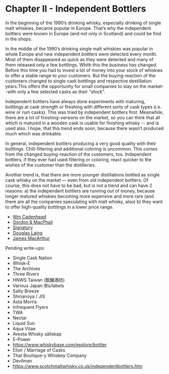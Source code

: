 # Chapter II - Independent Bottlers

In the beginning of the 1990’s drinking whisky, especially drinking of single malt whiskies, became popular in Europe. That’s why the independent bottlers were known in Europe (and not only in Scotland) and could be find in the shops.

In the middle of the 1990’s drinking single malt whiskies was popular in whole Europe and new independent bottlers were detected every month. Most of them disappeared as quick as they were detected and many of them released only a few bottlings. Whith this the business has changed. Before this time you had to invest a lot of money into your stock of whiskies to offer a stable range to your customers. But the buying-reaction of the customers changed to single cask bottlings and respective destillation years.This offers the opportunity for small companies to stay on the market--with only a few selected casks as their "stock".

Independent bottlers have always done experiments with maturing, bottlings at cask strength or finishing with different sorts of cask types (i.e. wine or rum casks). This was tried by independent bottlers first. Meanwhile, there are a lot of finishing-versions on the market, so you can think that all which is matured in a wooden cask is usable for finishing whisky -- and is used also. I hope, that this trend ends soon, because there wasn’t produced much which was drinkable. 

In general, independent bottlers producing a very good quality with their bottlings. Chill-filtering and additional coloring is uncommon. This comes from the changed buying-reaction of the customers, too. Independent bottlers, if they ever had used filtering or coloring, react quicker to the wishes of the customer than the distilleries.

Another trend is, that there are more younger distillations bottled as single cask whisky on the market –- even from old independent bottlers. Of course, this does not have to be bad, but is not a trend and can have 2 reasons: a) the independent bottlers are running out of money, because longer matured whiskies becoming more expensive and more rare (and there are all the companies speculating with malt whisky, also) b) they want to offer high-quality bottlings in a lower price range.

* [Wm Cadenhead](IndependentBottlers_Cadenhead.md)
* [Gordon & MacPhail](IndependentBottlers_GM.md)
* [Signatory](IndependentBottlers_Signatory.md)
* [Douglas Laing](IndependentBottlers_DL.md)
* [James MacArthur](IndependentBottlers_JMA.md)

Pending write-ups:

* Single Cask Nation
* Whisk-E
* The Archives
* Three Rivers
* HNWS Taiwan (鋐釀酒坊)
* Various Japan IBs/labels
* Salty Breeze
* Shinanoya / JIS
* Asta Morris
* Infrequent Flyers
* TWA
* Nectar
* Liquid Sun
* Aqua Vitae
* Avesta Whisky sällskap
* E-Power
* https://www.whiskybase.com/explore/bottler
* Elixir / Marriage of Casks
* That Boutique-y Whiskey Company
* Devilman
* https://www.scotchmaltwhisky.co.uk/independentbottlers.htm